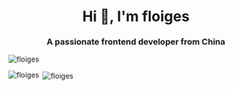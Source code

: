 <h1 align="center">Hi 👋, I'm floiges</h1>
<h3 align="center">A passionate frontend developer from China</h3>

<p align="left"> <img src="https://komarev.com/ghpvc/?username=floiges&label=Profile%20views&color=0e75b6&style=flat" alt="floiges" /> </p>

<p><img align="left" src="https://github-readme-stats.vercel.app/api/top-langs?username=floiges&show_icons=true&locale=en&layout=compact" alt="floiges" /></p>

<p>&nbsp;<img align="center" src="https://github-readme-stats.vercel.app/api?username=floiges&show_icons=true&locale=en" alt="floiges" /></p>

